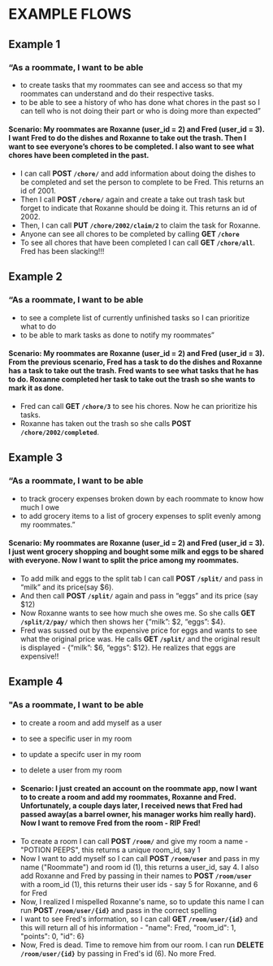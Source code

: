 # EXAMPLE FLOWS

## Example 1

### “As a roommate, I want to be able 
- to create tasks that my roommates can see and access so that my roommates can understand and do their respective tasks.
- to be able to see a history of who has done what chores in the past so I can tell who is not doing their part or who is doing more than expected”

#### Scenario: My roommates are Roxanne (user_id = 2) and Fred (user_id = 3). I want Fred to do the dishes and Roxanne to take out the trash. Then I want to see everyone’s chores to be completed. I also want to see what chores have been completed in the past.

+ I can call **POST `/chore/`** and add information about doing the dishes to be completed and set the person to complete to be Fred. This returns an id of 2001.
+ Then I call **POST `/chore/`** again and create a take out trash task but forget to indicate that Roxanne should be doing it. This returns an id of 2002.
+ Then, I can call **PUT `/chore/2002/claim/2`** to claim the task for Roxanne.
+ Anyone can see all chores to be completed by calling **GET `/chore`**
+ To see all chores that have been completed I can call **GET `/chore/all`**. Fred has been slacking!!!


## Example 2
### “As a roommate, I want to be able 
- to see a complete list of currently unfinished tasks so I can prioritize what to do
- to be able to mark tasks as done to notify my roommates”

#### Scenario: My roommates are Roxanne (user_id = 2) and Fred (user_id = 3). From the previous scenario, Fred has a task to do the dishes and Roxanne has a task to take out the trash. Fred wants to see what tasks that he has to do. Roxanne completed her task to take out the trash so she wants to mark it as done.  

+ Fred can call **GET `/chore/3`**  to see his chores. Now he can prioritize his tasks. 
+ Roxanne has taken out the trash so she calls **POST `/chore/2002/completed`**. 

## Example 3
### “As a roommate, I want to be able
- to track grocery expenses broken down by each roommate to know how much I owe
- to add grocery items to a list of grocery expenses to split evenly among my roommates.” 

#### Scenario: My roommates are Roxanne (user_id = 2) and Fred (user_id = 3). I just went grocery shopping and bought some milk and eggs to be shared with everyone. Now I want to split the price among my roommates. 

+ To add milk and eggs to the split tab I can call **POST `/split/`** and pass in “milk” and its price(say $6).
+ And then call **POST `/split/`** again and pass in “eggs” and its price (say $12)
+ Now Roxanne wants to see how much she owes me. So she calls **GET `/split/2/pay/`** which then shows her {“milk”: $2, “eggs”: $4}.
+ Fred was sussed out by the expensive price for eggs and wants to see what the original price was. He calls **GET `/split/`** and the original result is displayed - {“milk”: $6, “eggs”: $12}. He realizes that eggs are expensive!!

## Example 4
### "As a roommate, I want to be able
- to create a room and add myself as a user
- to see a specific user in my room
- to update a specifc user in my room
- to delete a user from my room 

- #### Scenario: I just created an account on the roommate app, now I want to to create a room and add my roommates, Roxanne and Fred. Unfortunately, a couple days later, I received news that Fred had passed away(as a barrel owner, his manager works him really hard). Now I want to remove Fred from the room - RIP Fred! 


+ To create a room I can call **POST `/room/`** and give my room a name - "POTION PEEPS", this returns a unique room_id, say 1
+ Now I want to add myself so I can call **POST `/room/user`** and pass in my name ("Roommate") and room id (1), this returns a user_id, say 4. I also add Roxanne and Fred by passing in their names to **POST `/room/user`** with a room_id (1), this returns their user ids - say 5 for Roxanne, and 6 for Fred
+ Now, I realized I mispelled Roxanne's name, so to update this name I can run **POST `/room/user/{id}`** and pass in the correct spelling
+ I want to see Fred's information, so I can call **GET `/room/user/{id}`** and this will return all of his information - "name": Fred, "room_id": 1, "points": 0, "id": 6}
+ Now, Fred is dead. Time to remove him from our room. I can run **DELETE `/room/user/{id}`** by passing in Fred's id (6). No more Fred. 



